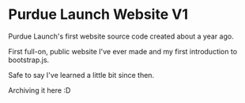 # Purdue Launch Website V1
Purdue Launch's first website source code created about a year ago. 

First full-on, public website I've ever made and my first introduction to bootstrap.js.

Safe to say I've learned a little bit since then.

Archiving it here :D
